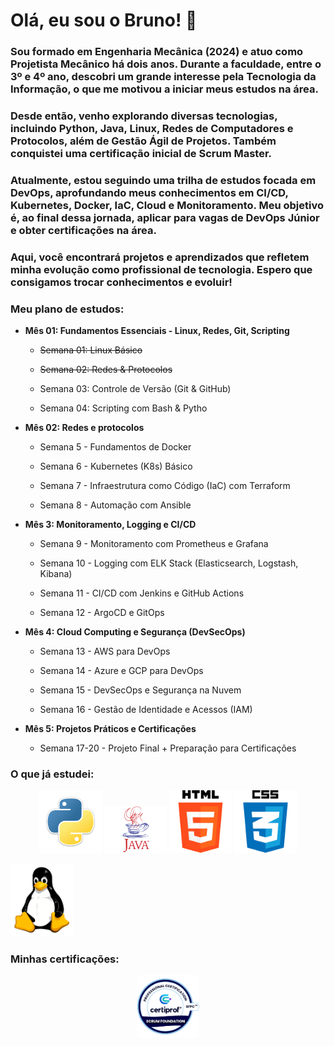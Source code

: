# Olá, eu sou o Bruno! 👋

### Sou formado em Engenharia Mecânica (2024) e atuo como Projetista Mecânico há dois anos. Durante a faculdade, entre o 3º e 4º ano, descobri um grande interesse pela Tecnologia da Informação, o que me motivou a iniciar meus estudos na área.

### Desde então, venho explorando diversas tecnologias, incluindo Python, Java, Linux, Redes de Computadores e Protocolos, além de Gestão Ágil de Projetos. Também conquistei uma certificação inicial de Scrum Master.

### Atualmente, estou seguindo uma trilha de estudos focada em DevOps, aprofundando meus conhecimentos em CI/CD, Kubernetes, Docker, IaC, Cloud e Monitoramento. Meu objetivo é, ao final dessa jornada, aplicar para vagas de DevOps Júnior e obter certificações na área.

### Aqui, você encontrará projetos e aprendizados que refletem minha evolução como profissional de tecnologia. Espero que consigamos trocar conhecimentos e evoluir!

### **Meu plano de estudos:**

- **Mês 01: Fundamentos Essenciais - Linux, Redes, Git, Scripting**

  - ~~Semana 01: Linux Básico~~

  - ~~Semana 02: Redes & Protocolos~~

  - Semana 03: Controle de Versão (Git & GitHub)

  - Semana 04: Scripting com Bash & Pytho

- **Mês 02: Redes e protocolos**

  - Semana 5 - Fundamentos de Docker

  - Semana 6 - Kubernetes (K8s) Básico
      
  - Semana 7 - Infraestrutura como Código (IaC) com Terraform

  - Semana 8 - Automação com Ansible

- **Mês 3: Monitoramento, Logging e CI/CD**

  - Semana 9 - Monitoramento com Prometheus e Grafana

  - Semana 10 - Logging com ELK Stack (Elasticsearch, Logstash, Kibana)

  - Semana 11 - CI/CD com Jenkins e GitHub Actions
  
  - Semana 12 - ArgoCD e GitOps

- **Mês 4: Cloud Computing e Segurança (DevSecOps)**

  - Semana 13 - AWS para DevOps
  
  - Semana 14 - Azure e GCP para DevOps

  - Semana 15 - DevSecOps e Segurança na Nuvem
   
  - Semana 16 - Gestão de Identidade e Acessos (IAM)
 
- **Mês 5: Projetos Práticos e Certificações**

  - Semana 17-20 - Projeto Final + Preparação para Certificações

### **O que já estudei:**

<p align="center">

<img src="https://github.com/bbrunovaes/bbrunovaes/blob/main/kisspng-python-programming-language-computer-programming-5aefaba2926b57.9208708715256564825997.png" width="100">
<img src="https://github.com/bbrunovaes/bbrunovaes/blob/main/b2a16cd7fa6fcce08be55edd43f85006.png" width="100">
<img src="https://github.com/bbrunovaes/bbrunovaes/blob/main/b27194c21c7371ddb8243d6d050bb892.png" width="100">
<img src="https://github.com/bbrunovaes/bbrunovaes/blob/main/0e15cfc3b98ac7eeecb357056fc075fd.png" width="100">

</p>

<img src="https://github.com/bbrunovaes/bbrunovaes/blob/main/98a13244ca77b460e9db8c9fee56423f.png" width="100">


### **Minhas certificações:**
<div align="center">
<img src="https://github.com/bbrunovaes/bbrunovaes/blob/main/Certiprof_Scrum.png" width="100">
<div>

